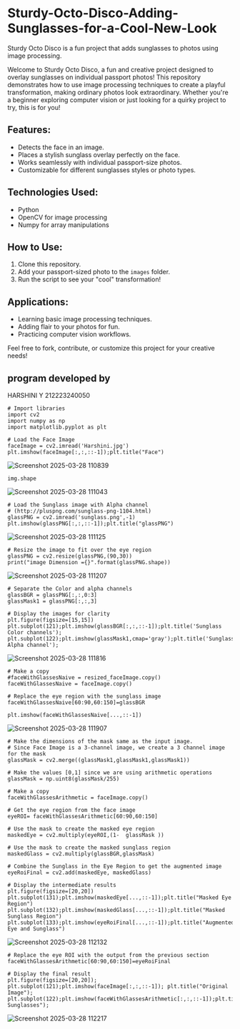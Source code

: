 # Sturdy-Octo-Disco-Adding-Sunglasses-for-a-Cool-New-Look

Sturdy Octo Disco is a fun project that adds sunglasses to photos using image processing.

Welcome to Sturdy Octo Disco, a fun and creative project designed to overlay sunglasses on individual passport photos! This repository demonstrates how to use image processing techniques to create a playful transformation, making ordinary photos look extraordinary. Whether you're a beginner exploring computer vision or just looking for a quirky project to try, this is for you!

## Features:
- Detects the face in an image.
- Places a stylish sunglass overlay perfectly on the face.
- Works seamlessly with individual passport-size photos.
- Customizable for different sunglasses styles or photo types.

## Technologies Used:
- Python
- OpenCV for image processing
- Numpy for array manipulations

## How to Use:
1. Clone this repository.
2. Add your passport-sized photo to the `images` folder.
3. Run the script to see your "cool" transformation!

## Applications:
- Learning basic image processing techniques.
- Adding flair to your photos for fun.
- Practicing computer vision workflows.

Feel free to fork, contribute, or customize this project for your creative needs!
## program developed by
HARSHINI Y
212223240050
```
# Import libraries
import cv2
import numpy as np
import matplotlib.pyplot as plt

# Load the Face Image
faceImage = cv2.imread('Harshini.jpg')
plt.imshow(faceImage[:,:,::-1]);plt.title("Face")
```
![Screenshot 2025-03-28 110839](https://github.com/user-attachments/assets/753fdbef-f10d-43c9-930c-84c5dd6a2968)
```
img.shape
```
![Screenshot 2025-03-28 111043](https://github.com/user-attachments/assets/a2617178-ebcf-4381-a09a-fdb10dfade28)
```
# Load the Sunglass image with Alpha channel
# (http://pluspng.com/sunglass-png-1104.html)
glassPNG = cv2.imread('sunglass.png',-1)
plt.imshow(glassPNG[:,:,::-1]);plt.title("glassPNG")
```
![Screenshot 2025-03-28 111125](https://github.com/user-attachments/assets/5eeddc79-c462-48bd-86a2-a7f291c3b839)

```
# Resize the image to fit over the eye region
glassPNG = cv2.resize(glassPNG,(90,30))
print("image Dimension ={}".format(glassPNG.shape))
```
![Screenshot 2025-03-28 111207](https://github.com/user-attachments/assets/61687a0b-c900-4077-84e7-b168fa9c74c2)
```
# Separate the Color and alpha channels
glassBGR = glassPNG[:,:,0:3]
glassMask1 = glassPNG[:,:,3]
```
```
# Display the images for clarity
plt.figure(figsize=[15,15])
plt.subplot(121);plt.imshow(glassBGR[:,:,::-1]);plt.title('Sunglass Color channels');
plt.subplot(122);plt.imshow(glassMask1,cmap='gray');plt.title('Sunglass Alpha channel');
```
![Screenshot 2025-03-28 111816](https://github.com/user-attachments/assets/3502879a-ff26-449c-8167-62fd10af80e3)
```
# Make a copy
#faceWithGlassesNaive = resized_faceImage.copy()
faceWithGlassesNaive = faceImage.copy()

# Replace the eye region with the sunglass image
faceWithGlassesNaive[60:90,60:150]=glassBGR

plt.imshow(faceWithGlassesNaive[...,::-1])
```
![Screenshot 2025-03-28 111907](https://github.com/user-attachments/assets/fb6763f4-6951-48d8-a4cc-cf307a36a019)
```
# Make the dimensions of the mask same as the input image.
# Since Face Image is a 3-channel image, we create a 3 channel image for the mask
glassMask = cv2.merge((glassMask1,glassMask1,glassMask1))

# Make the values [0,1] since we are using arithmetic operations
glassMask = np.uint8(glassMask/255)

# Make a copy
faceWithGlassesArithmetic = faceImage.copy()

# Get the eye region from the face image
eyeROI= faceWithGlassesArithmetic[60:90,60:150]

# Use the mask to create the masked eye region
maskedEye = cv2.multiply(eyeROI,(1-  glassMask ))

# Use the mask to create the masked sunglass region
maskedGlass = cv2.multiply(glassBGR,glassMask)

# Combine the Sunglass in the Eye Region to get the augmented image
eyeRoiFinal = cv2.add(maskedEye, maskedGlass)

# Display the intermediate results
plt.figure(figsize=[20,20])
plt.subplot(131);plt.imshow(maskedEye[...,::-1]);plt.title("Masked Eye Region")
plt.subplot(132);plt.imshow(maskedGlass[...,::-1]);plt.title("Masked Sunglass Region")
plt.subplot(133);plt.imshow(eyeRoiFinal[...,::-1]);plt.title("Augmented Eye and Sunglass")
```
![Screenshot 2025-03-28 112132](https://github.com/user-attachments/assets/aa5b64fa-08b8-411a-9fae-2f063aed7a88)
```
# Replace the eye ROI with the output from the previous section
faceWithGlassesArithmetic[60:90,60:150]=eyeRoiFinal

# Display the final result
plt.figure(figsize=[20,20]);
plt.subplot(121);plt.imshow(faceImage[:,:,::-1]); plt.title("Original Image");
plt.subplot(122);plt.imshow(faceWithGlassesArithmetic[:,:,::-1]);plt.title("With Sunglasses");
```
![Screenshot 2025-03-28 112217](https://github.com/user-attachments/assets/baf2f6b0-641d-43ea-a3df-8085c6b5cd3d)
